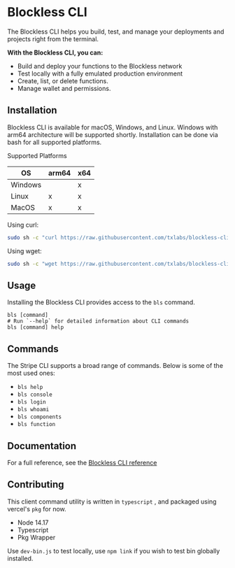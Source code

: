 # Blockless CLI
The Blockless CLI helps you build, test, and manage your deployments and projects right from the terminal.

**With the Blockless CLI, you can:**

- Build and deploy your functions to the Blockless network
- Test locally with a fully emulated production environment
- Create, list, or delete functions.
- Manage wallet and permissions.

## Installation

Blockless CLI is available for macOS, Windows, and Linux. Windows with arm64 architecture will be supported shortly. Installation can be done via bash for all supported platforms.

Supported Platforms

| OS      | arm64 | x64 |
| ------- | ----- | --- |
| Windows |       | x   |
| Linux   | x     | x   |
| MacOS   | x     | x   |

Using curl:

```bash
sudo sh -c "curl https://raw.githubusercontent.com/txlabs/blockless-cli/main/download.sh | bash"
```

Using wget:

```bash
sudo sh -c "wget https://raw.githubusercontent.com/txlabs/blockless-cli/main/download.sh -v -O download.sh; chmod +x download.sh; ./download.sh; rm -rf download.sh"
```

## Usage

Installing the Blockless CLI provides access to the `bls` command.

```sh-session
bls [command]
# Run `--help` for detailed information about CLI commands
bls [command] help
```

## Commands

The Stripe CLI supports a broad range of commands. Below is some of the most used ones:
- `bls help`
- `bls console`
- `bls login`
- `bls whoami`
- `bls components`
- `bls function`

## Documentation

For a full reference, see the [Blockless CLI reference](https://docs.blockless.network/docs/cli)

## Contributing

This client command utility is written in `typescript` , and packaged using vercel's `pkg` for now.

- Node 14.17
- Typescript
- Pkg Wrapper

Use `dev-bin.js` to test locally, use `npm link` if you wish to test bin globally installed.

